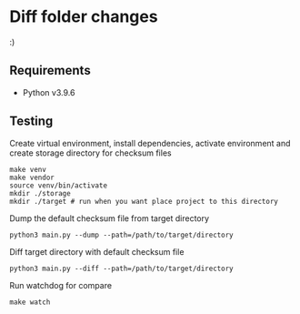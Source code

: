 # Diff folder changes

:)

## Requirements

- Python v3.9.6

## Testing

Create virtual environment, install dependencies, activate environment and create storage directory for checksum files

```
make venv
make vendor
source venv/bin/activate
mkdir ./storage
mkdir ./target # run when you want place project to this directory
```

Dump the default checksum file from target directory

```
python3 main.py --dump --path=/path/to/target/directory
```

Diff target directory with default checksum file

```
python3 main.py --diff --path=/path/to/target/directory
```

Run watchdog for compare

```
make watch
```
